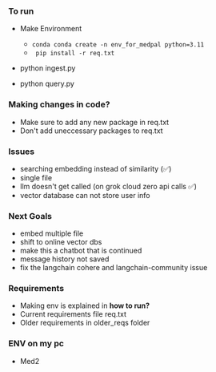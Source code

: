 




### To run

- Make Environment
   -  ```conda conda create -n env_for_medpal python=3.11```
   -  ``` pip install -r req.txt```
 
- python ingest.py
- python query.py

### Making changes in code?
- Make sure to add any new package in req.txt
- Don't add uneccessary packages to req.txt

### Issues
- searching embedding instead of similarity (✅)
- single file 
- llm doesn't get called (on grok cloud zero api calls ✅) 
- vector database can not store user info 

### Next Goals


- embed multiple file
- shift to online vector dbs
- make this a chatbot that is continued
- message history not saved
- fix the langchain cohere and langchain-community issue



### Requirements
- Making env is explained in **how to run?**
- Current requirements file req.txt
- Older requirements in older_reqs folder

### ENV on my pc
- Med2

